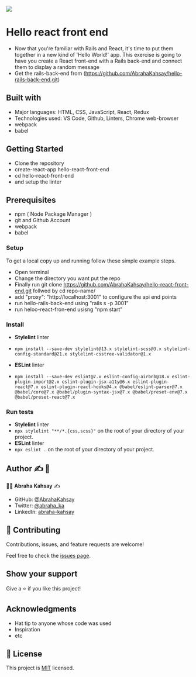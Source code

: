 
![](https://img.shields.io/badge/Microverse-blueviolet)

# Hello react front end

- Now that you're familiar with Rails and React, it's time to put them together in a new kind of 'Hello World!' app. This exercise is going to have you create a React front-end with a Rails back-end and connect them to display a random message
- Get the rails-back-end from (https://github.com/AbrahaKahsay/hello-rails-back-end.git)

## Built with

- Major languages: HTML, CSS, JavaScript, React, Redux
- Technologies used: VS Code, Github, Linters, Chrome web-browser
- webpack
- babel

## Getting Started

- Clone the repository
- create-react-app hello-react-front-end
- cd hello-react-front-end
- and setup the linter

## Prerequisites

- npm ( Node Package Manager )
- git and Github Account
- webpack
- babel

### Setup

To get a local copy up and running follow these simple example steps.

- Open terminal
- Change the directory you want put the repo
- Finally run git clone https://github.com/AbrahaKahsay/hello-react-front-end.git follwed by cd repo-name/
- add "proxy": "http://localhost:3001" to configure the api end points
- run hello-rails-back-end using "rails s -p 3001"
- run heloo-react-fron-end usisng "npm start"

### Install

- **Stylelint** linter

- `npm install --save-dev stylelint@13.x stylelint-scss@3.x stylelint-config-standard@21.x stylelint-csstree-validator@1.x`

- **ESLint** linter
- `npm install --save-dev eslint@7.x eslint-config-airbnb@18.x eslint-plugin-import@2.x eslint-plugin-jsx-a11y@6.x eslint-plugin-react@7.x eslint-plugin-react-hooks@4.x @babel/eslint-parser@7.x @babel/core@7.x @babel/plugin-syntax-jsx@7.x @babel/preset-env@7.x @babel/preset-react@7.x`

### Run tests

- **Stylelint** linter
- `npx stylelint "**/*.{css,scss}"` on the root of your directory of your project.
- **ESLint** linter
- `npx eslint .` on the root of your directory of your project.

## Author :writing_hand: :busts_in_silhouette:

:man_technologist: **Abraha Kahsay** :writing_hand:

- GitHub: [@AbrahaKahsay](https://github.com/AbrahaKahsay)
- Twitter: [@abraha_ka](https://twitter.com/abraha_ka)
- LinkedIn: [abraha-kahsay](https://www.linkedin.com/in/abraha-kahsay/)
## 🤝 Contributing

Contributions, issues, and feature requests are welcome!

Feel free to check the [issues page](../../issues/).

## Show your support

Give a ⭐️ if you like this project!

## Acknowledgments

- Hat tip to anyone whose code was used
- Inspiration
- etc

## 📝 License

This project is [MIT](./LICENSE) licensed.
